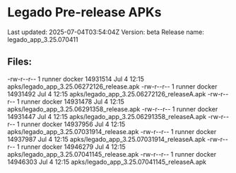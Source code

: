 # Legado Pre-release APKs
Last updated: 2025-07-04T03:54:04Z
Version: beta
Release name: legado_app_3.25.070411
## Files:
-rw-r--r-- 1 runner docker 14931514 Jul  4 12:15 apks/legado_app_3.25.06272126_release.apk
-rw-r--r-- 1 runner docker 14931492 Jul  4 12:15 apks/legado_app_3.25.06272126_releaseA.apk
-rw-r--r-- 1 runner docker 14931478 Jul  4 12:15 apks/legado_app_3.25.06291358_release.apk
-rw-r--r-- 1 runner docker 14931447 Jul  4 12:15 apks/legado_app_3.25.06291358_releaseA.apk
-rw-r--r-- 1 runner docker 14937956 Jul  4 12:15 apks/legado_app_3.25.07031914_release.apk
-rw-r--r-- 1 runner docker 14937987 Jul  4 12:15 apks/legado_app_3.25.07031914_releaseA.apk
-rw-r--r-- 1 runner docker 14946279 Jul  4 12:15 apks/legado_app_3.25.07041145_release.apk
-rw-r--r-- 1 runner docker 14946303 Jul  4 12:15 apks/legado_app_3.25.07041145_releaseA.apk
